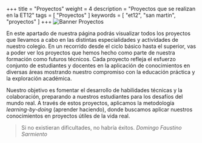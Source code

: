 +++
title = "Proyectos"
weight = 4
description = "Proyectos que se realizan en la ET12"
tags = [ "Proyectos" ]
keywords = [ "et12", "san martin", "proyectos" ]
+++
![Banner Proyectos](/imgs/proyectobasico.png?lightbox=false)

En este apartado de nuestra página podrás visualizar todos los proyectos que llevamos a cabo en las distintas especialidades y actividades de nuestro colegio. En un recorrido desde el ciclo básico hasta el superior, vas a poder ver los proyectos que hemos hecho como parte de nuestra formación como futuros técnicos. Cada proyecto refleja el esfuerzo conjunto de estudiantes y docentes en la aplicación de conocimientos en diversas áreas mostrando nuestro compromiso con la educación práctica y la exploración académica.


Nuestro objetivo es fomentar el desarrollo de habilidades técnicas y la colaboración, preparando a nuestros estudiantes para los desafíos del mundo real. A través de estos proyectos, aplicamos la metodología  *learning-by-doing* (aprender haciendo), donde buscamos aplicar nuestros conocimientos en proyectos útiles de la vida real.

> Si no existieran dificultades, no habría éxitos. 
> <cite>Domingo Faustino Sarmiento </cite>